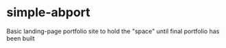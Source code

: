 # simple-abport

Basic landing-page portfolio site to hold the "space" until final portfolio has been built
